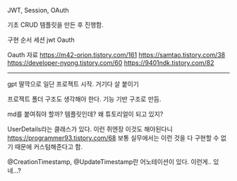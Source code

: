 JWT, Session, OAuth

기초 CRUD 템플릿을 만든 후 진행함.

구현 순서
세션
jwt
Oauth


Oauth 자료
https://m42-orion.tistory.com/161
https://samtao.tistory.com/38
https://developer-nyong.tistory.com/60
https://9401ndk.tistory.com/82

---

gpt 딸깍으로 일단 프로젝트 시작. 거기다 살 붙이기

프로젝트 폴더 구조도 생각해야 한다. 기능 기반 구조로 만듬.

md를 붙여줘야 할까? 템플릿인데? 왜 튜토리얼이 되고 있지?

UserDetails라는 클래스가 있다. 이런 쥐엔장 이것도 해야된다니
https://programmer93.tistory.com/68
보통 실무에서는 이런 것을 다 구현할 수 없기 때문에 커스텀해준다고 함.


@CreationTimestamp, @UpdateTimestamp란 어노테이션이 있다.
이런게.. 있네...?